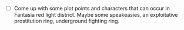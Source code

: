 - [ ] Come up with some plot points and characters that can occur in Fantasia red light district. Maybe some speakeasies, an exploitative prostitution ring, underground fighting ring.